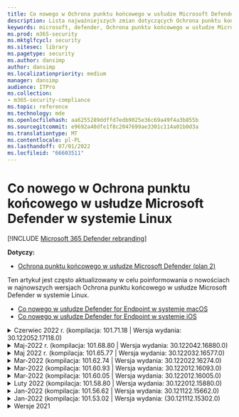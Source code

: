 ```yaml
---
title: Co nowego w Ochrona punktu końcowego w usłudze Microsoft Defender w systemie Linux
description: Lista najważniejszych zmian dotyczących Ochrona punktu końcowego w usłudze Microsoft Defender w systemie Linux.
keywords: microsoft, defender, Ochrona punktu końcowego w usłudze Microsoft Defender, linux, whatsnew, release
ms.prod: m365-security
ms.mktglfcycl: security
ms.sitesec: library
ms.pagetype: security
ms.author: dansimp
author: dansimp
ms.localizationpriority: medium
manager: dansimp
audience: ITPro
ms.collection:
- m365-security-compliance
ms.topic: reference
ms.technology: mde
ms.openlocfilehash: aa6255289ddffd7edb9025e36c69a49f4a3b855b
ms.sourcegitcommit: e9692a40dfe1f8c2047699ae3301c114a01b0d3a
ms.translationtype: MT
ms.contentlocale: pl-PL
ms.lasthandoff: 07/01/2022
ms.locfileid: "66603511"
---
```

# <a name="whats-new-in-microsoft-defender-for-endpoint-on-linux"></a>Co nowego w Ochrona punktu końcowego w usłudze Microsoft Defender w systemie Linux

[!INCLUDE [Microsoft 365 Defender rebranding](../../includes/microsoft-defender.md)]

**Dotyczy:**
- [Ochrona punktu końcowego w usłudze Microsoft Defender (plan 2)](https://go.microsoft.com/fwlink/p/?linkid=2154037) 


Ten artykuł jest często aktualizowany w celu poinformowania o nowościach w najnowszych wersjach Ochrona punktu końcowego w usłudze Microsoft Defender w systemie Linux. 

- [Co nowego w usłudze Defender for Endpoint w systemie macOS](mac-whatsnew.md)
- [Co nowego w usłudze Defender for Endpoint w systemie iOS](ios-whatsnew.md)

<details>
  <summary>Czerwiec 2022 r. (kompilacja: 101.71.18 | Wersja wydania: 30.122052.17118.0)</summary>

&ensp;Data wydania: **24 czerwca 2022 r**.<br/>
&ensp;Opublikowano: **24 czerwca 2022 r**.<br/>
&ensp;Kompilacja: **101.71.18**<br/>
&ensp;Wersja wydania: **30.122052.17118.0**<br/>


**Co nowego**

- Poprawka dotycząca obsługi magazynu definicji w lokalizacjach niestandardowych (poza /var) dla aktualizacji definicji w wersji 2
- Rozwiązano problem z czujnikiem produktu używanym w systemie RHEL 6, który mógł prowadzić do zawieszenia systemu operacyjnego
- `mdatp connectivity test` został rozszerzony o dodatkowy adres URL, który produkt wymaga poprawnego działania. Nowy adres URL to [https://go.microsoft.com/fwlink/?linkid=2144709](https://go.microsoft.com/fwlink/?linkid=2144709).
- Do tej pory poziom dziennika produktu nie był utrwalany między ponownym uruchomieniem produktu. Począwszy od tej wersji, istnieje nowy przełącznik narzędzia wiersza polecenia, który utrwala poziom dziennika. Nowe polecenie to `mdatp log level persist --level <level>`.
- Usunięto zależność `python` od pakietu instalacyjnego produktu
- Ulepszenia wydajności operacji kopiowania plików i przetwarzania zdarzeń sieciowych pochodzących z `auditd`
- Poprawki błędów
</br>

<br/><br/>
</details>


<details>
  <summary>Maj-2022 r. (kompilacja: 101.68.80 | Wersja wydania: 30.122042.16880.0)</summary>

&ensp;Data wydania: **23 maja 2022 r**.<br/>
&ensp;Opublikowano: **23 maja 2022 r**.<br/>
&ensp;Kompilacja: **101.68.80**<br/>
&ensp;Wersja wydania: **30.122042.16880.0**<br/>

**Co nowego** 

- Dodano obsługę wersji `2.6.32-754.47.1.el6.x86_64` jądra podczas uruchamiania w systemie RHEL 6
- W systemie RHEL 6 produkt można teraz zainstalować na urządzeniach z uruchomionym nierozerwalnym jądrem przedsiębiorstwa (UEK)
- Rozwiązano problem polegający na tym, że nazwa procesu była czasami niepoprawnie wyświetlana, jak `unknown` podczas uruchamiania `mdatp diagnostic real-time-protection-statistics`
- Usunięto usterkę polegającą na tym, że produkt czasami niepoprawnie wykrywał pliki w folderze kwarantanny
- Rozwiązano problem polegający na tym `mdatp` , że narzędzie wiersza polecenia nie działało, gdy `/opt` było zainstalowane jako łącze nietrwałe
- Ulepszenia wydajności & poprawek błędów
</br>

<br/><br/>
</details>

<details>
<summary>Maj 2022 r. (kompilacja: 101.65.77 | Wersja wydania: 30.122032.16577.0)</summary>

&ensp;Data wydania: **2 maja 2022 r**.<br/>
&ensp;Opublikowano: **2 maja 2022 r**.<br/>
&ensp;Kompilacja: **101.65.77**<br/>
&ensp;Wersja wydania: **30.122032.16577.0**<br/>


**Co nowego**

- Ulepszono pole w programie `conflicting_applications` , `mdatp health` aby wyświetlić tylko najnowsze 10 procesów, a także uwzględnić nazwy procesów. Ułatwia to określenie, które procesy mogą być w konflikcie z Ochrona punktu końcowego w usłudze Microsoft Defender dla systemu Linux.
- Poprawki błędów


<br/><br/>
</details><details>
<summary>Mar-2022 (kompilacja: 101.62.74 | Wersja wydania: 30.122022.16274.0)</summary>

&ensp;Data wydania: **24 marca 2022 r**.<br/>
&ensp;Opublikowano: **24 marca 2022 r**.<br/>
&ensp;Kompilacja: **101.62.74**<br/>
&ensp;Wersja wydania: **30.122022.16274.0**<br/>


**Co nowego**

- Rozwiązano problem polegający na tym, że produkt niepoprawnie blokował dostęp do plików o rozmiarze większym niż 2 GB podczas uruchamiania w starszych wersjach jądra
- Poprawki błędów


<br/><br/>
</details><details>
<summary>Mar-2022 (kompilacja: 101.60.93 | Wersja wydania: 30.122012.16093.0)</summary>

&ensp;Data wydania: **9 marca 2022 r**.<br/>
&ensp;Opublikowano: **9 marca 2022 r**.<br/>
&ensp;Kompilacja: **101.60.93**<br/>
&ensp;Wersja wydania: **30.122012.16093.0**<br/>

**Co nowego**

- Ta wersja zawiera aktualizację zabezpieczeń dla [CVE-2022-23278](https://msrc-blog.microsoft.com/2022/03/08/guidance-for-cve-2022-23278-spoofing-in-microsoft-defender-for-endpoint/)


<br/><br/>
</details><details>
<summary>Mar-2022 (kompilacja: 101.60.05 | Wersja wydania: 30.122012.16005.0)</summary>

&ensp;Data wydania: **3 marca 2022 r**.<br/>
&ensp;Opublikowano: **3 marca 2022 r**.<br/>
&ensp;Kompilacja: **101.60.05**<br/>
&ensp;Wersja wydania: **30.122012.16005.0**<br/>

**Co nowego**

- Dodano obsługę jądra w wersji 2.6.32-754.43.1.el6.x86_64 dla RHEL 6.10
- Poprawki błędów


<br/><br/>
</details><details>
<summary>Luty 2022 (kompilacja: 101.58.80 | Wersja wydania: 30.122012.15880.0)</summary>

&ensp;Data wydania: **20 lutego 2022 r**.<br/>
&ensp;Opublikowano: **20 lutego 2022 r**.<br/>
&ensp;Kompilacja: **101.58.80**<br/>
&ensp;Wersja wydania: **30.122012.15880.0**<br/>

**Co nowego**

- Narzędzie wiersza polecenia obsługuje teraz przywracanie plików poddanych kwarantannie do lokalizacji innej niż ta, w której plik został pierwotnie wykryty. Można to zrobić za pośrednictwem programu `mdatp threat quarantine restore --id [threat-id] --path [destination-folder]`.
- Począwszy od tej wersji, ochronę sieci dla systemu Linux można ocenić na żądanie
- Poprawki błędów



<br/><br/>
</details><details>
<summary>Jan-2022 (kompilacja: 101.56.62 | Wersja wydania: 30.121122.15662.0)</summary>

&ensp;Data wydania: **26 stycznia 2022 r**.<br/>
&ensp;Opublikowano: **26 stycznia 2022 r**.<br/>
&ensp;Kompilacja: **101.56.62**<br/>
&ensp;Wersja wydania: **30.121122.15662.0**<br/>

**Co nowego**

- Naprawiono awarię produktu wprowadzona w wersji 101.53.02, która wpłynęła na wielu klientów


<br/><br/>
</details><details>
<summary>Jan-2022 (kompilacja: 101.53.02 | Wersja wydania: (30.121112.15302.0)</summary>

&ensp;Data wydania: **8 stycznia 2022 r**.<br/>
&ensp;Opublikowano: **8 stycznia 2022 r**.<br/>
&ensp;Kompilacja: **101.53.02**<br/>
&ensp;Wersja wydania: **30.1211112.15302.0**<br/>

**Co nowego**

- Ulepszenia wydajności & poprawek błędów



</details>

<details><summary> Wersje 2021</summary><blockquote>
  <details><summary>(Kompilacja: 101.52.57 | Wersja wydania: 30.121092.15257.0)</summary>
   
  <p><b> Kompilacja: 101.52.57 <br>
Wersja wydania: 30.121092.15257.0</b></p>
   
  <p><b> Co nowego </b></p>

   - Dodano możliwość wykrywania zagrożonych plików jar log4j używanych przez aplikacje Java. Maszyna jest okresowo sprawdzana pod kątem uruchamiania procesów Javaprocesses z załadowanymi plikami jar log4j. Informacje są zgłaszane do zaplecza Ochrona punktu końcowego w usłudze Microsoft Defender i są widoczne w obszarze Zarządzanie dostępnością w portalu.
   
   </details>

  <details><summary>(Kompilacja: 101.47.76 | Wersja wydania: 30.121092.14776.0)</summary>
   
  <p><b> Kompilacja: 101.47.76 <br>
Wersja wydania: 30.121092.14776.0</b></p>
   
  <p><b>Co nowego</b></p>

   - Dodano nowy przełącznik do narzędzia wiersza polecenia, aby kontrolować, czy archiwa są skanowane podczas skanowania na żądanie. Można to skonfigurować za pomocą konfiguracji mdatp scan-archives --value [enabled/disabled]. Domyślnie jest to ustawienie włączone.

   - Poprawki błędów

   </details>

   <details><summary>(Kompilacja: 101.45.13 | Wersja wydania: 30.121082.14513.0)</summary>
   
  <p> 
  Kompilacja: <b>101.45.13 </b>  <br>
Wersja wydania:<b> 30.121082.14513.0 </b></p>
   
  <p><b>Co nowego</b></p>

  - Począwszy od tej wersji, oferujemy obsługę Ochrona punktu końcowego w usłudze Microsoft Defender do następujących dystrybucji:

    - Wersje RHEL6.7-6.10 i CentOS6.7-6.10.
    - Amazon Linux 2
    - Fedora 33 lub nowsza

  - Poprawki błędów

   </details>


   <details><summary>(Kompilacja: 101.45.00 | Wersja wydania: 30.121072.14500.0)</summary>
   
   <p> 
   Kompilacja:<b> 101.45.00</b> <br>
Wersja wydania: <b>30.121072.14500.0</b></p>
   
   <p><b>Co nowego</b></p>
      

  - Dodano nowe przełączniki do narzędzia wiersza polecenia:
    - Kontrolowanie stopnia równoległości skanowania na żądanie. Można to skonfigurować za pomocą programu `mdatp config maximum-on-demand-scan-threads --value [number-between-1-and-64]`. Domyślnie używany jest stopień równoległości `2` .
    - Określ, czy skanowanie po włączeniu lub wyłączeniu aktualizacji analizy zabezpieczeń. Można to skonfigurować za pomocą programu `mdatp config scan-after-definition-update --value [enabled/disabled]`. Domyślnie jest to ustawienie na wartość `enabled`.
  - Zmiana poziomu dziennika produktu wymaga teraz podniesienia uprawnień
  - Poprawki błędów

   </details>

   <details><summary>(Kompilacja: 101.39.98 | Wersja wydania: 30.121062.13998.0)</summary>
   
   <p> 
   Kompilacja: <b>101.39.98 </b><br>
Wersja wydania: <b>30.121062.13998.0</b></p>
   
   <p><b>Co nowego</b></p>

  - Ulepszenia wydajności & poprawek błędów
  
   </details>

   <details><summary>(Kompilacja: 101.34.27 | Wersja wydania: 30.121052.13427.0)</summary>
   
   <p> 
   Kompilacja:<b> 101.34.27</b> <br>
Wersja wydania: <b>30.121052.13427.0</b></p>
   
   <p><b>Co nowego</b></p>

   - Ulepszenia wydajności & poprawek błędów
  
   </details>

   <details><summary>(Kompilacja: 101.29.64 | Wersja wydania: 30.121042.12964.0)</summary>
   
   <p> 
   Kompilacja:<b> 101.29.64 </b><br>
Wersja wydania:<b> 30.121042.12964.0</b></p>
   
   <p><b>Co nowego</b></p>

   - Począwszy od tej wersji, zagrożenia wykryte podczas skanowania antywirusowego na żądanie wyzwalane za pośrednictwem klienta wiersza polecenia są automatycznie korygowane. Zagrożenia wykryte podczas skanowania wyzwalane za pośrednictwem interfejsu użytkownika nadal wymagają akcji ręcznej.
   - `mdatp diagnostic real-time-protection-statistics` Teraz obsługuje dwa dodatkowe przełączniki:
     - `--sort`: sortuje dane wyjściowe malejąco według całkowitej liczby skanowanych plików
     - `--top N`: wyświetla pierwsze wyniki N (działa tylko wtedy, gdy `--sort` jest również określona)
   - Ulepszenia wydajności & poprawek błędów
  
   </details>

   <details><summary>(Kompilacja: 101.25.72 | Wersja wydania: 30.121022.12563.0)</summary>
   
   <p> 
   Kompilacja:<b> 101.25.72</b> <br>
Wersja wydania: <b>30.121022.12563.0</b></p>
   
   <p><b>Co nowego</b></p>

   - Ochrona punktu końcowego w usłudze Microsoft Defender w systemie Linux jest teraz dostępna w wersji zapoznawczej dla klientów rządowych USA. Aby uzyskać więcej informacji, zobacz [Ochrona punktu końcowego w usłudze Microsoft Defender dla klientów rządowych USA](gov.md).
   - Rozwiązano problem polegający na tym, że użycie Ochrona punktu końcowego w usłudze Microsoft Defender w systemie Linux w systemach z systemami plików FUSE doprowadziło do zawieszenia systemu operacyjnego
   - Ulepszenia wydajności & innych poprawek błędów
  
   </details>

   
   <details><summary>(Kompilacja: 101.25.63 | Wersja wydania: 30.121022.12563.0)</summary>
   
   <p> 
   Kompilacja:<b> 101.25.63</b> <br>
Wersja wydania: <b>30.121022.12563.0</b></p>
   
   <p><b>Co nowego</b></p>

   - Ulepszenia wydajności & poprawek błędów
  
   </details>

   <details><summary>(Kompilacja: 101.23.64 | Wersja wydania: 30.121021.12364.0)</summary>
   
   <p>
Kompilacja:<b> 101.23.64 </b><br>
Wersja wydania: 30.121021.12364.0</b></p>
   
   <p><b>Co nowego</b></p>

   - Poprawa wydajności w sytuacji, gdy cały punkt instalacji jest dodawany do listy wykluczeń programu antywirusowego. Przed tą wersją działanie pliku pochodzące z punktu instalacji było nadal przetwarzane przez produkt. Począwszy od tej wersji, działanie pliku dla wykluczonych punktów instalacji jest pomijane, co prowadzi do lepszej wydajności produktu
   - Dodano nową opcję do narzędzia wiersza polecenia, aby wyświetlić informacje o ostatnim skanowaniu na żądanie. Aby wyświetlić informacje o ostatnim skanowaniu na żądanie, uruchom polecenie `mdatp health --details antivirus`
   - Inne ulepszenia wydajności & poprawki błędów
  
   </details>

   <details><summary>(Kompilacja: 101.18.53)</summary>
   
    <p> 
    Kompilacja:<b> 101.18.53 </b><br>
        
    <p>Co nowego</b></p>

   - EDR dla systemu Linux jest teraz [ogólnie dostępny](https://techcommunity.microsoft.com/t5/microsoft-defender-for-endpoint/edr-for-linux-is-now-is-generally-available/ba-p/2048539)
   - Dodano nowy przełącznik wiersza polecenia (`--ignore-exclusions`) w celu ignorowania wykluczeń av podczas skanowania niestandardowego (`mdatp scan custom`)
   - Rozszerzono `mdatp diagnostic create` o nowy parametr (`--path [directory]`), który umożliwia zapisywanie dzienników diagnostycznych w innym katalogu
    - Ulepszenia wydajności & poprawek błędów
    
   </details>





</blockquote></details>

